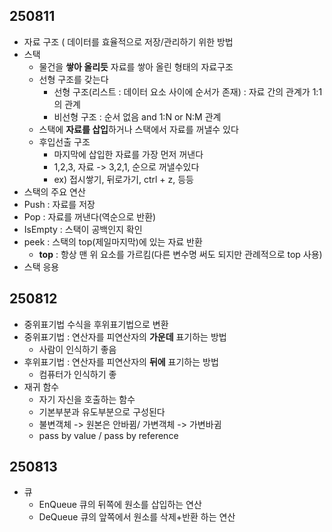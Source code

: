 ## 250811
- 자료 구조 ( 데이터를 효율적으로 저장/관리하기 위한 방법
- 스택
  - 물건을 **쌓아 올리듯** 자료를 쌓아 올린 형태의 자료구조
  - 선형 구조를 갖는다
    - 선형 구조(리스트 : 데이터 요소 사이에 순서가 존재) : 자료 간의 관계가 1:1의 관계
    - 비선형 구조 : 순서 없음 and 1:N or N:M 관계
  - 스택에 **자료를 삽입**하거나 스택에서 자료를 꺼낼수 있다
  - 후입선출 구조
    - 마지막에 삽입한 자료를 가장 먼저 꺼낸다
    - 1,2,3, 자료 -> 3,2,1, 순으로 꺼낼수있다
    - ex) 접시쌓기, 뒤로가기, ctrl + z, 등등
- 스택의 주요 연산
- Push : 자료를 저장
- Pop : 자료를 꺼낸다(역순으로 반환)
- IsEmpty : 스택이 공백인지 확인
- peek : 스택의 top(제일마지막)에 있는 자료 반환
  - **top** : 항상 맨 위 요소를 가르킴(다른 변수명 써도 되지만 관례적으로 top 사용)
- 스택 응용

## 250812
- 중위표기법 수식을 후위표기법으로 변환
- 중위표기법 : 연산자를 피연산자의 **가운데** 표기하는 방법
  - 사람이 인식하기 좋음
- 후위표기법 : 연산자를 피연산자의 **뒤에** 표기하는 방법
  - 컴퓨터가 인식하기 좋
- 재귀 함수
  - 자기 자신을 호출하는 함수
  - 기본부분과 유도부분으로 구성된다
  - 불변객체 -> 원본은 안바뀜/ 가변객체 -> 가변바귐
  - pass by value / pass by reference
## 250813
- 큐
  - EnQueue 큐의 뒤쪽에 원소를 삽입하는 연산
  - DeQueue 큐의 앞쪽에서 원소를 삭제+반환 하는 연산
